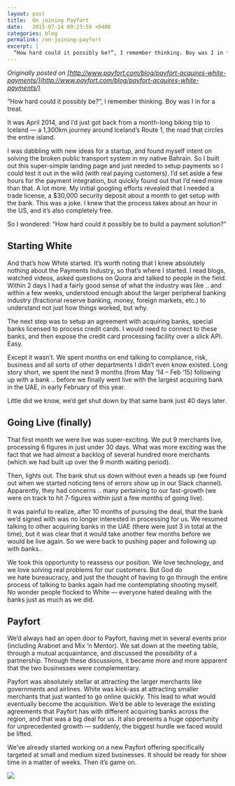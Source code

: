 ```yaml
---
layout: post
title:  On joining Payfort
date:   2015-07-24 09:23:50 +0400
categories: blog
permalink: /on-joining-payfort
excerpt: |
  “How hard could it possibly be?”, I remember thinking. Boy was I in for a treat.
---
```

<!-- This post has been migrated from the previous version of this site; maintain permalink as is -->

_Originally posted on [http://www.payfort.com/blog/payfort-acquires-white-payments/](http://www.payfort.com/blog/payfort-acquires-white-payments/)_

“How hard could it possibly be?”, I remember thinking. Boy was I in for a treat.

It was April 2014, and I’d just got back from a month-long biking trip to Iceland — a 1,300km journey around Iceland’s Route 1, the road that circles the entire island.

I was dabbling with new ideas for a startup, and found myself intent on solving the broken public transport system in my native Bahrain. So I built out this super-simple landing page and just needed to setup payments so I could test it out in the wild (with real paying customers). I’d set aside a few hours for the payment integration, but quickly found out that I’d need more than that. A lot more. My initial googling efforts revealed that I needed a trade license, a $30,000 security deposit about a month to get setup with the bank. This was a joke. I knew that the process takes about an hour in the US, and it’s also completely free.

So I wondered: “How hard could it possibly be to build a payment solution?”

## Starting White

And that’s how White started. It’s worth noting that I knew absolutely nothing about the Payments Industry, so that’s where I started. I read blogs, watched videos, asked questions on Quora and talked to people in the field. Within 2 days I had a fairly good sense of what the industry was like .. and within a few weeks, understood enough about the larger peripheral banking industry (fractional reserve banking, money, foreign markets, etc.) to understand not just how things worked, but why.  

The next step was to setup an agreement with acquiring banks, special banks licensed to process credit cards. I would need to connect to these banks, and then expose the credit card processing facility over a slick API. Easy.

Except it wasn’t. We spent months on end talking to compliance, risk, business and all sorts of other departments I didn’t even know existed. Long story short, we spent the next 9 months (from May ‘14 – Feb ‘15) following up with a bank .. before we finally went live with the largest acquiring bank in the UAE, in early February of this year.

Little did we know, we’d get shut down by that same bank just 40 days later.

## Going Live (finally)

That first month we were live was super-exciting. We put 9 merchants live, processing 6 figures in just under 30 days. What was more exciting was the fact that we had almost a backlog of several hundred more merchants (which we had built up over the 9 month waiting period).

Then, lights out. The bank shut us down without even a heads up (we found out when we started noticing tens of errors show up in our Slack channel). Apparently, they had concerns .. many pertaining to our fast-growth (we were on track to hit 7-figures within just a few months of going live).

It was painful to realize, after 10 months of pursuing the deal, that the bank we’d signed with was no longer interested in processing for us. We resumed talking to other acquiring banks in the UAE (there were just 3 in total at the time), but it was clear that it would take another few months before we would be live again. So we were back to pushing paper and following up with banks..

We took this opportunity to reassess our position. We love technology, and we love solving real problems for our customers. But God do we hate bureaucracy, and just the thought of having to go through the entire process of talking to banks again had me contemplating shooting myself. No wonder people flocked to White — everyone hated dealing with the banks just as much as we did.

## Payfort

We’d always had an open door to Payfort, having met in several events prior (including Arabnet and Mix ‘n Mentor). We sat down at the meeting table, through a mutual acquaintance, and discussed the possibility of a partnership. Through these discussions, it became more and more apparent that the two businesses were complementary.

Payfort was absolutely stellar at attracting the larger merchants like governments and airlines. White was kick-ass at attracting smaller merchants that just wanted to go online quickly. This lead to what would eventually become the acquisition. We’d be able to leverage the existing agreements that Payfort has with different acquiring banks across the region, and that was a big deal for us. It also presents a huge opportunity for unprecedented growth — suddenly, the biggest hurdle we faced would be lifted.

We’ve already started working on a new Payfort offering specifically targeted at small and medium sized businesses. It should be ready for show time in a matter of weeks. Then it’s game on.

![]({{site.baseurl}}/assets/on-joining-payfort-pavel-and-yazin.jpg)
